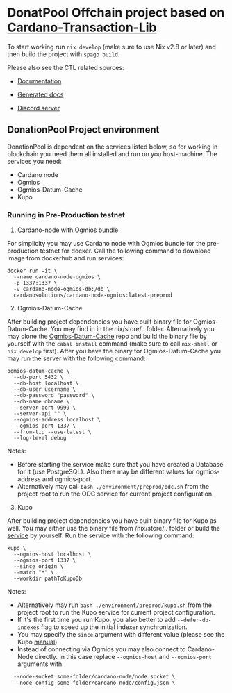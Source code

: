 # DonatPool Offchain project based on [Cardano-Transaction-Lib](https://github.com/Plutonomicon/cardano-transaction-lib/tree/develop/doc)

To start working run `nix develop` (make sure to use Nix v2.8 or later) and then build the project with `spago build`.

Please also see the CTL related sources:

- [Documentation](https://github.com/Plutonomicon/cardano-transaction-lib/tree/develop/doc)

- [Generated docs](https://plutonomicon.github.io/cardano-transaction-lib/)

- [Discord server](https://discord.gg/JhbexnV9Pc)


## DonationPool Project environment 

DonationPool is dependent on the services listed below, so for working in blockchain you need them all installed and run on you host-machine. The services you need:

- Cardano node
- Ogmios
- Ogmios-Datum-Cache
- Kupo 

### Running in Pre-Production testnet 

1. Cardano-node with Ogmios bundle

For simplicity you may use Cardano node with Ogmios bundle for the pre-production testnet for docker. Call the following command to download image from dockerhub and run services:
```
docker run -it \
  --name cardano-node-ogmios \
  -p 1337:1337 \
  -v cardano-node-ogmios-db:/db \
  cardanosolutions/cardano-node-ogmios:latest-preprod
  ```
2. Ogmios-Datum-Cache

After building project dependencies you have built binary file for Ogmios-Datum-Cache. You may find in in the nix/store/.. folder. Alternatively you may clone the [Ogmios-Datum-Cache](https://github.com/mlabs-haskell/ogmios-datum-cache) repo and build the binary file by yourself with the `cabal install` command (make sure to call `nix-shell` or `nix develop` first). After you have the binary for Ogmios-Datum-Cache you may run the server with the following command:

```
ogmios-datum-cache \
  --db-port 5432 \
  --db-host localhost \
  --db-user username \
  --db-password "password" \
  --db-name dbname \
  --server-port 9999 \
  --server-api "" \
  --ogmios-address localhost \
  --ogmios-port 1337 \
  --from-tip --use-latest \
  --log-level debug
```

Notes: 
- Before starting the service make sure that you have created a Database for it (use PostgreSQL). Also there may be different values for ogmios-address and ogmios-port.
- Alternatively may call `bash ./environment/preprod/odc.sh` from the project root to run the ODC service for current project configuration.

3. Kupo

After building project dependencies you have built binary file for Kupo as well. You may either use the binary file from /nix/store/.. folder or build the [service](https://github.com/CardanoSolutions/kupo) by yourself.
Run the service with the following command:
```
kupo \
  --ogmios-host localhost \
  --ogmios-port 1337 \
  --since origin \
  --match "*" \
  --workdir pathToKupoDb
```

Notes: 
- Alternatively may run `bash ./environment/preprod/kupo.sh` from the project root to run the Kupo service for current project configuration.
- If it's the first time you run Kupo, you also better to add `--defer-db-indexes` flag to speed up the initial indexer synchronization.
- You may specify the `since` argument with different value (please see the Kupo [manual](https://cardanosolutions.github.io/kupo/)) 
- Instead of connecting via Ogmios you may also connect to Cardano-Node directly. In this case replace `--ogmios-host` and `--ogmios-port` arguments with

```
  --node-socket some-folder/cardano-node/node.socket \
  --node-config some-folder/cardano-node/config.json \
```
